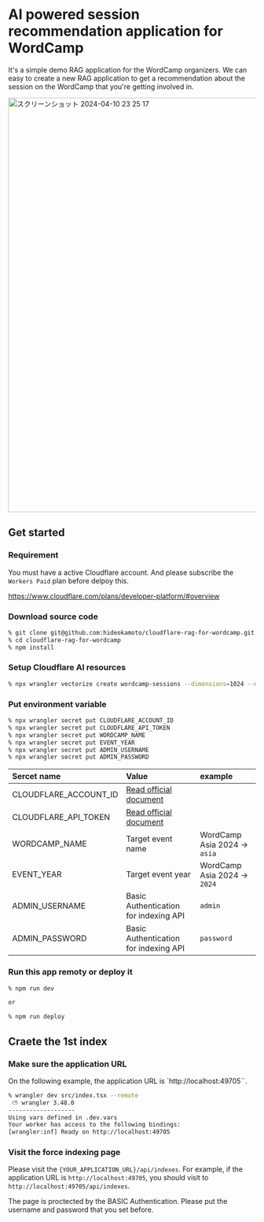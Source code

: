 # AI powered session recommendation application for WordCamp

It's a simple demo RAG application for the WordCamp organizers.
We can easy to create a new RAG application to get a recommendation about the session on the WordCamp that you're getting involved in.

<img width="841" alt="スクリーンショット 2024-04-10 23 25 17" src="https://github.com/hideokamoto/cloudflare-rag-for-wordcamp/assets/6883571/2a665576-6bdf-49b6-b4dc-d192c6b5ee62">



## Get started

### Requirement

You must have a active Cloudflare account.
And please subscribe the `Workers Paid` plan before delpoy this.

https://www.cloudflare.com/plans/developer-platform/#overview

### Download source code

```bash
% git clone git@github.com:hideokamoto/cloudflare-rag-for-wordcamp.git
% cd cloudflare-rag-for-wordcamp
% npm install
```

### Setup Cloudflare AI resources

```bash
% npx wrangler vectorize create wordcamp-sessions --dimensions=1024 --metric=cosine
```

### Put environment variable

```bash
% npx wrangler secret put CLOUDFLARE_ACCOUNT_ID
% npx wrangler secret put CLOUDFLARE_API_TOKEN
% npx wrangler secret put WORDCAMP_NAME
% npx wrangler secret put EVENT_YEAR
% npx wrangler secret put ADMIN_USERNAME
% npx wrangler secret put ADMIN_PASSWORD
```

|Sercet name|Value|example|
|:--|:--|:--|
|CLOUDFLARE_ACCOUNT_ID|[Read official document](https://developers.cloudflare.com/workers-ai/get-started/rest-api/)||
|CLOUDFLARE_API_TOKEN|[Read official document](https://developers.cloudflare.com/workers-ai/get-started/rest-api/)||
|WORDCAMP_NAME|Target event name|WordCamp Asia 2024 -> `asia`|
|EVENT_YEAR|Target event year|WordCamp Asia 2024 -> `2024`|
|ADMIN_USERNAME|Basic Authentication for indexing API|`admin`|
|ADMIN_PASSWORD|Basic Authentication for indexing API|`password`|


### Run this app remoty or deploy it

```bash
% npm run dev

or

% npm run deploy
```

## Craete the 1st index

### Make sure the application URL

On the following example, the application URL is `http://localhost:49705``.
```bash
% wrangler dev src/index.tsx --remote
 ⛅️ wrangler 3.48.0
-------------------
Using vars defined in .dev.vars
Your worker has access to the following bindings:
[wrangler:inf] Ready on http://localhost:49705
```

### Visit the force indexing page

Please visit the `{YOUR_APPLICATION_URL}/api/indexes`.
For example, if the application URL is `http://localhost:49705`, you should visit to `http://localhost:49705/api/indexes`.

The page is proctected by the BASIC Authentication. Please put the username and password that you set before.
